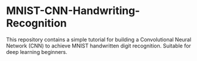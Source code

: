 # MNIST-CNN-Handwriting-Recognition
This repository contains a simple tutorial for building a Convolutional Neural Network (CNN) to achieve MNIST handwritten digit recognition. Suitable for deep learning beginners.
